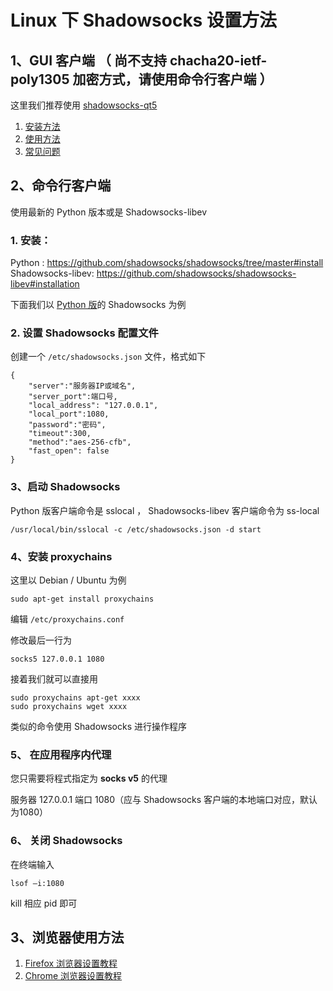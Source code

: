# Linux 下 Shadowsocks 设置方法

## 1、GUI 客户端 （ 尚不支持 chacha20-ietf-poly1305 加密方式，请使用命令行客户端 ）

这里我们推荐使用 [shadowsocks-qt5](https://github.com/shadowsocks/shadowsocks-qt5)

1. [安装方法](https://github.com/shadowsocks/shadowsocks-qt5/wiki/%E5%AE%89%E8%A3%85%E6%8C%87%E5%8D%97)
2. [使用方法](https://github.com/shadowsocks/shadowsocks-qt5/wiki/%E4%BD%BF%E7%94%A8%E6%89%8B%E5%86%8C)
3. [常见问题](https://github.com/shadowsocks/shadowsocks-qt5/wiki/%E5%B8%B8%E8%A7%81%E9%97%AE%E9%A2%98%E5%92%8C%E8%A7%A3%E5%86%B3%E5%8A%9E%E6%B3%95)


## 2、命令行客户端
使用最新的 Python 版本或是 Shadowsocks-libev

### 1. 安装：
Python : https://github.com/shadowsocks/shadowsocks/tree/master#install  
Shadowsocks-libev: https://github.com/shadowsocks/shadowsocks-libev#installation

下面我们以 [Python 版](https://pypi.python.org/pypi/shadowsocks)的 Shadowsocks 为例


### 2. 设置 Shadowsocks 配置文件

创建一个 `/etc/shadowsocks.json` 文件，格式如下

```
{
    "server":"服务器IP或域名",
    "server_port":端口号,
    "local_address": "127.0.0.1",
    "local_port":1080,
    "password":"密码",
    "timeout":300,
    "method":"aes-256-cfb",
    "fast_open": false
}
```

### 3、启动 Shadowsocks
Python 版客户端命令是 sslocal ， Shadowsocks-libev 客户端命令为 ss-local  

```
/usr/local/bin/sslocal -c /etc/shadowsocks.json -d start
```


### 4、安装 proxychains

这里以 Debian / Ubuntu 为例

```
sudo apt-get install proxychains
```

编辑 `/etc/proxychains.conf`

修改最后一行为

```
socks5 127.0.0.1 1080
```

接着我们就可以直接用

```
sudo proxychains apt-get xxxx
sudo proxychains wget xxxx
```

类似的命令使用 Shadowsocks 进行操作程序

### 5、 在应用程序内代理

您只需要将程式指定为 **socks v5** 的代理

服务器 127.0.0.1 端口 1080（应与 Shadowsocks 客户端的本地端口对应，默认为1080）

### 6、 关闭 Shadowsocks

在终端输入

```
lsof –i:1080
```

kill 相应 pid 即可

## 3、浏览器使用方法

1. [Firefox 浏览器设置教程](https://github.com/Shadowsocks-Wiki/shadowsocks/blob/master/7-1-firefox-settings.md)
2. [Chrome 浏览器设置教程](https://github.com/Shadowsocks-Wiki/shadowsocks/blob/master/7-2-chrome-settings.md)
